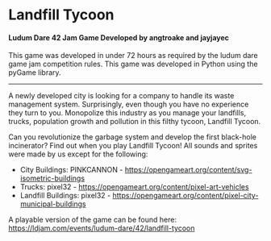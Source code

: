 # Landfill Tycoon
#### Ludum Dare 42 Jam Game Developed by angtroake and jayjayec

This game was developed in under 72 hours as required by the ludum dare game jam competition rules. This game was developed in Python using the pyGame library.

---------------------------------------------------------------------------------------------------------------

A newly developed city is looking for a company to handle its waste management system. Surprisingly, even though you have no experience they turn to you. Monopolize this industry as you manage your landfills, trucks, population growth and pollution in this filthy tycoon, Landfill Tycoon.

Can you revolutionize the garbage system and develop the first black-hole incinerator? Find out when you play Landfill Tycoon!
All sounds and sprites were made by us except for the following:

  - City Buildings: PINKCANNON - https://opengameart.org/content/svg-isometric-buildings
  - Trucks: pixel32 - https://opengameart.org/content/pixel-art-vehicles
  - Landfill Buildings: pixel32 - https://opengameart.org/content/pixel-city-municipal-buildings
  
A playable version of the game can be found here: https://ldjam.com/events/ludum-dare/42/landfill-tycoon
